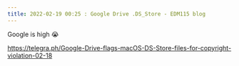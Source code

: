 ```yaml
---
title: 2022-02-19 00:25 : Google Drive .DS_Store - EDM115 blog
---
```


Google is high :sob:  
  
https://telegra.ph/Google-Drive-flags-macOS-DS-Store-files-for-copyright-violation-02-18
